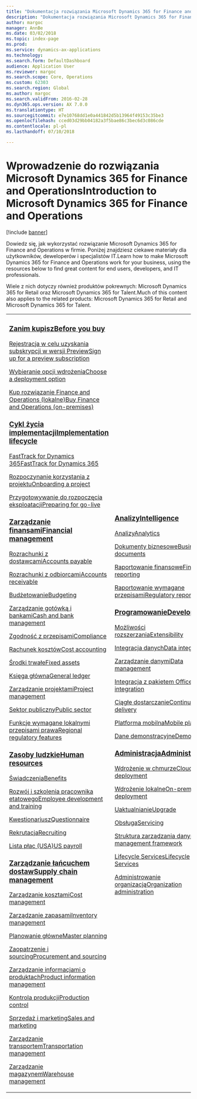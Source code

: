 ```yaml
---
title: "Dokumentacja rozwiązania Microsoft Dynamics 365 for Finance and Operations"
description: "Dokumentacja rozwiązania Microsoft Dynamics 365 for Finance and Operations."
author: margoc
manager: AnnBe
ms.date: 03/02/2018
ms.topic: index-page
ms.prod: 
ms.service: dynamics-ax-applications
ms.technology: 
ms.search.form: DefaultDashboard
audience: Application User
ms.reviewer: margoc
ms.search.scope: Core, Operations
ms.custom: 62303
ms.search.region: Global
ms.author: margoc
ms.search.validFrom: 2016-02-28
ms.dyn365.ops.version: AX 7.0.0
ms.translationtype: HT
ms.sourcegitcommit: e7e10768dd1e0a441842d5b13964f49153c35be3
ms.openlocfilehash: cced03d29bb04182a3f5bae86c3bec6d3c086cde
ms.contentlocale: pl-pl
ms.lasthandoff: 07/10/2018

---
```


# <a name="introduction-to-microsoft-dynamics-365-for-finance-and-operations"></a><span data-ttu-id="336a2-103">Wprowadzenie do rozwiązania Microsoft Dynamics 365 for Finance and Operations</span><span class="sxs-lookup"><span data-stu-id="336a2-103">Introduction to Microsoft Dynamics 365 for Finance and Operations</span></span>
[!include [banner](includes/banner.md)]

<span data-ttu-id="336a2-104">Dowiedz się, jak wykorzystać rozwiązanie Microsoft Dynamics 365 for Finance and Operations w firmie. Poniżej znajdziesz ciekawe materiały dla użytkowników, deweloperów i specjalistów IT.</span><span class="sxs-lookup"><span data-stu-id="336a2-104">Learn how to make Microsoft Dynamics 365 for Finance and Operations work for your business, using the resources below to find great content for end users, developers, and IT professionals.</span></span> 

<span data-ttu-id="336a2-105">Wiele z nich dotyczy również produktów pokrewnych: Microsoft Dynamics 365 for Retail oraz Microsoft Dynamics 365 for Talent.</span><span class="sxs-lookup"><span data-stu-id="336a2-105">Much of this content also applies to the related products: Microsoft Dynamics 365 for Retail and Microsoft Dynamics 365 for Talent.</span></span> 

<table>
<colgroup>
<col width="33%" />
<col width="33%" />
<col width="33%" />
</colgroup>
<tbody>
<tr class="odd">
<td>
<h3><span data-ttu-id="336a2-106"><a href="get-started/before-you-buy.md">Zanim kupisz</a></span><span class="sxs-lookup"><span data-stu-id="336a2-106"><a href="get-started/before-you-buy.md">Before you buy</a></span></span></h3>
<p><span data-ttu-id="336a2-107"><a href="../dev-itpro/dev-tools/sign-up-preview-subscription.md">Rejestracja w celu uzyskania subskrypcji w wersji Preview</a></span><span class="sxs-lookup"><span data-stu-id="336a2-107"><a href="../dev-itpro/dev-tools/sign-up-preview-subscription.md">Sign up for a preview subscription</a></span></span></p>
 <p><span data-ttu-id="336a2-108"><a href="../dev-itpro/deployment/choose-deployment-type.md">Wybieranie opcji wdrożenia</a></span><span class="sxs-lookup"><span data-stu-id="336a2-108"><a href="../dev-itpro/deployment/choose-deployment-type.md">Choose a deployment option</a></span></span></p>
 <p><span data-ttu-id="336a2-109"><a href="get-started/purchase-on-premises.md">Kup rozwiązanie Finance and Operations (lokalne)</a></span><span class="sxs-lookup"><span data-stu-id="336a2-109"><a href="get-started/purchase-on-premises.md">Buy Finance and Operations (on-premises)</a></span></span></p>

<h3><span data-ttu-id="336a2-110"><a href="imp-lifecycle/implementation-lifecycle.md">Cykl życia implementacji</a></span><span class="sxs-lookup"><span data-stu-id="336a2-110"><a href="imp-lifecycle/implementation-lifecycle.md">Implementation lifecycle</a></span></span></h3>
<p><span data-ttu-id="336a2-111"><a href="get-started/fasttrack-dynamics-365-overview.md">FastTrack for Dynamics 365</a></span><span class="sxs-lookup"><span data-stu-id="336a2-111"><a href="get-started/fasttrack-dynamics-365-overview.md">FastTrack for Dynamics 365</a></span></span></p>
<p><span data-ttu-id="336a2-112"><a href="imp-lifecycle/onboard.md">Rozpoczynanie korzystania z projektu</a></span><span class="sxs-lookup"><span data-stu-id="336a2-112"><a href="imp-lifecycle/onboard.md">Onboarding a project</a></span></span></p>
<p><span data-ttu-id="336a2-113"><a href="imp-lifecycle/prepare-go-live.md">Przygotowywanie do rozpoczęcia eksploatacji</a></span><span class="sxs-lookup"><span data-stu-id="336a2-113"><a href="imp-lifecycle/prepare-go-live.md">Preparing for go-live</a></span></span></p>
  
<h3><span data-ttu-id="336a2-114"><a href="../financials/index.md">Zarządzanie finansami</a></span><span class="sxs-lookup"><span data-stu-id="336a2-114"><a href="../financials/index.md">Financial management</a></span></span></h3>
<p><span data-ttu-id="336a2-115"><a href="../financials/accounts-payable/accounts-payable.md">Rozrachunki z dostawcami</a></span><span class="sxs-lookup"><span data-stu-id="336a2-115"><a href="../financials/accounts-payable/accounts-payable.md">Accounts payable</a></span></span></p>
<p><span data-ttu-id="336a2-116"><a href="../financials/accounts-receivable/accounts-receivable.md">Rozrachunki z odbiorcami</a></span><span class="sxs-lookup"><span data-stu-id="336a2-116"><a href="../financials/accounts-receivable/accounts-receivable.md">Accounts receivable</a></span></span></p>
<p><span data-ttu-id="336a2-117"><a href="../financials/budgeting/budgeting-overview.md">Budżetowanie</a></span><span class="sxs-lookup"><span data-stu-id="336a2-117"><a href="../financials/budgeting/budgeting-overview.md">Budgeting</a></span></span></p>
<p><span data-ttu-id="336a2-118"><a href="../financials/cash-bank-management/cash-bank-management.md">Zarządzanie gotówką i bankami</a></span><span class="sxs-lookup"><span data-stu-id="336a2-118"><a href="../financials/cash-bank-management/cash-bank-management.md">Cash and bank management</a></span></span></p>
<p><span data-ttu-id="336a2-119"><a href="../financials/general-ledger/audit-policy-rules.md">Zgodność z przepisami</a></span><span class="sxs-lookup"><span data-stu-id="336a2-119"><a href="../financials/general-ledger/audit-policy-rules.md">Compliance</a></span></span></p>
<p><span data-ttu-id="336a2-120"><a href="../financials/cost-accounting/cost-accounting-home-page.md">Rachunek kosztów</a></span><span class="sxs-lookup"><span data-stu-id="336a2-120"><a href="../financials/cost-accounting/cost-accounting-home-page.md">Cost accounting</a></span></span></p>
<p><span data-ttu-id="336a2-121"><a href="../financials/fixed-assets/fixed-assets.md">Środki trwałe</a></span><span class="sxs-lookup"><span data-stu-id="336a2-121"><a href="../financials/fixed-assets/fixed-assets.md">Fixed assets</a></span></span></p>
<p><span data-ttu-id="336a2-122"><a href="../financials/general-ledger/general-ledger.md">Księga główna</a></span><span class="sxs-lookup"><span data-stu-id="336a2-122"><a href="../financials/general-ledger/general-ledger.md">General ledger</a></span></span></p>
<p><span data-ttu-id="336a2-123"><a href="../financials/project-management/overview-project-management-accounting.md">Zarządzanie projektami</a></span><span class="sxs-lookup"><span data-stu-id="336a2-123"><a href="../financials/project-management/overview-project-management-accounting.md">Project management</a></span></span></p>
<p><span data-ttu-id="336a2-124"><a href="../financials/public-sector/public-sector-functionality.md">Sektor publiczny</a></span><span class="sxs-lookup"><span data-stu-id="336a2-124"><a href="../financials/public-sector/public-sector-functionality.md">Public sector</a></span></span></p>
<p><span data-ttu-id="336a2-125"><a href="../dev-itpro/lcs-solutions/country-region.md">Funkcje wymagane lokalnymi przepisami prawa</a></span><span class="sxs-lookup"><span data-stu-id="336a2-125"><a href="../dev-itpro/lcs-solutions/country-region.md">Regional regulatory features</a></span></span></p>

<H3><span data-ttu-id="336a2-126"><a href="hr/hr-landing-page.md">Zasoby ludzkie</a></span><span class="sxs-lookup"><span data-stu-id="336a2-126"><a href="hr/hr-landing-page.md">Human resources</a></span></span></h3>
<p><span data-ttu-id="336a2-127"><a href="../talent/manage-benefit-program.md">Świadczenia</a></span><span class="sxs-lookup"><span data-stu-id="336a2-127"><a href="../talent/manage-benefit-program.md">Benefits</a></span></span></p>
<p><span data-ttu-id="336a2-128"><a href="../talent/performance-management-overview.md">Rozwój i szkolenia pracownika etatowego</a></span><span class="sxs-lookup"><span data-stu-id="336a2-128"><a href="../talent/performance-management-overview.md">Employee development and training</a></span></span></p>
<p><span data-ttu-id="336a2-129"><a href="../talent/questionnaires.md">Kwestionariusz</a></span><span class="sxs-lookup"><span data-stu-id="336a2-129"><a href="../talent/questionnaires.md">Questionnaire</a></span></span></p>
<p><span data-ttu-id="336a2-130"><a href="hr/manage-recruiting-process.md">Rekrutacja</a></span><span class="sxs-lookup"><span data-stu-id="336a2-130"><a href="hr/manage-recruiting-process.md">Recruiting</a></span></span></p>
<p><span data-ttu-id="336a2-131"><a href="hr/localizations/noam-usa-payroll.md">Lista płac (USA)</a></span><span class="sxs-lookup"><span data-stu-id="336a2-131"><a href="hr/localizations/noam-usa-payroll.md">US payroll</a></span></span></p>

<h3><span data-ttu-id="336a2-132"><a href="../supply-chain/index.md">Zarządzanie łańcuchem dostaw</a></span><span class="sxs-lookup"><span data-stu-id="336a2-132"><a href="../supply-chain/index.md">Supply chain management</a></span></span></h3>
<p><span data-ttu-id="336a2-133"><a href="../supply-chain/cost-management/costing-sheets.md">Zarządzanie kosztami</a></span><span class="sxs-lookup"><span data-stu-id="336a2-133"><a href="../supply-chain/cost-management/costing-sheets.md">Cost management</a></span></span></p>
<p><span data-ttu-id="336a2-134"><a href="../supply-chain/inventory/inventory-home-page.md">Zarządzanie zapasami</a></span><span class="sxs-lookup"><span data-stu-id="336a2-134"><a href="../supply-chain/inventory/inventory-home-page.md">Inventory management</a></span></span></p>
<p><span data-ttu-id="336a2-135"><a href="../supply-chain/master-planning/master-plans.md">Planowanie główne</a></span><span class="sxs-lookup"><span data-stu-id="336a2-135"><a href="../supply-chain/master-planning/master-plans.md">Master planning</a></span></span></p>
<p><span data-ttu-id="336a2-136"><a href="../supply-chain/procurement/procurement-sourcing-overview.md">Zaopatrzenie i sourcing</a></span><span class="sxs-lookup"><span data-stu-id="336a2-136"><a href="../supply-chain/procurement/procurement-sourcing-overview.md">Procurement and sourcing</a></span></span></p>
<p><span data-ttu-id="336a2-137"><a href="../supply-chain/pim/product-information.md">Zarządzanie informacjami o produktach</a></span><span class="sxs-lookup"><span data-stu-id="336a2-137"><a href="../supply-chain/pim/product-information.md">Product information management</a></span></span></p>
<p><span data-ttu-id="336a2-138"><a href="../supply-chain/production-control/production-process-overview.md">Kontrola produkcji</a></span><span class="sxs-lookup"><span data-stu-id="336a2-138"><a href="../supply-chain/production-control/production-process-overview.md">Production control</a></span></span></p>
<p><span data-ttu-id="336a2-139"><a href="../supply-chain/sales-marketing/overview-sales-marketing.md">Sprzedaż i marketing</a></span><span class="sxs-lookup"><span data-stu-id="336a2-139"><a href="../supply-chain/sales-marketing/overview-sales-marketing.md">Sales and marketing</a></span></span></p>
<p><span data-ttu-id="336a2-140"><a href="../supply-chain/transportation/transportation-management-overview.md">Zarządzanie transportem</a></span><span class="sxs-lookup"><span data-stu-id="336a2-140"><a href="../supply-chain/transportation/transportation-management-overview.md">Transportation management</a></span></span></p>
<p><span data-ttu-id="336a2-141"><a href="../supply-chain/warehousing/warehouse-configuration.md">Zarządzanie magazynem</a></span><span class="sxs-lookup"><span data-stu-id="336a2-141"><a href="../supply-chain/warehousing/warehouse-configuration.md">Warehouse management</a></span></span></p>

</td>
<td>
<h3><span data-ttu-id="336a2-142"><a href="../dev-itpro/analytics/bi-reporting-home-page.md">Analizy</a></span><span class="sxs-lookup"><span data-stu-id="336a2-142"><a href="../dev-itpro/analytics/bi-reporting-home-page.md">Intelligence</a></span></span></h3>
<p><span data-ttu-id="336a2-143"><a href="../dev-itpro/analytics/analytics.md">Analizy</a></span><span class="sxs-lookup"><span data-stu-id="336a2-143"><a href="../dev-itpro/analytics/analytics.md">Analytics</a></span></span></p>
 <p><span data-ttu-id="336a2-144"><a href="../dev-itpro/analytics/document-reporting-services.md">Dokumenty biznesowe</a></span><span class="sxs-lookup"><span data-stu-id="336a2-144"><a href="../dev-itpro/analytics/document-reporting-services.md">Business documents</a></span></span></p>
<p><span data-ttu-id="336a2-145"><a href="../dev-itpro/analytics/financial-reporting-intro.md">Raportowanie finansowe</a></span><span class="sxs-lookup"><span data-stu-id="336a2-145"><a href="../dev-itpro/analytics/financial-reporting-intro.md">Financial reporting</a></span></span></p>
<p><span data-ttu-id="336a2-146"><a href="../dev-itpro/analytics/general-electronic-reporting.md">Raportowanie wymagane przepisami</a></span><span class="sxs-lookup"><span data-stu-id="336a2-146"><a href="../dev-itpro/analytics/general-electronic-reporting.md">Regulatory reporting</a></span></span></p>



<h3><span data-ttu-id="336a2-147"><a href="../dev-itpro/dev-tools/developer-home-page.md">Programowanie</span><span class="sxs-lookup"><span data-stu-id="336a2-147"><a href="../dev-itpro/dev-tools/developer-home-page.md">Development</span></span></h3>
<p><span data-ttu-id="336a2-148"><a href="../dev-itpro/extensibility/extensibility-home-page.md">Możliwości rozszerzania</a></span><span class="sxs-lookup"><span data-stu-id="336a2-148"><a href="../dev-itpro/extensibility/extensibility-home-page.md">Extensibility</a></span></span></p>

<p><span data-ttu-id="336a2-149"><a href="../dev-itpro/data-entities/integration-overview.md">Integracja danych</a></span><span class="sxs-lookup"><span data-stu-id="336a2-149"><a href="../dev-itpro/data-entities/integration-overview.md">Data integration</a></span></span></p>
<p><span data-ttu-id="336a2-150"><a href="../dev-itpro/data-entities/data-entities.md">Zarządzanie danymi</a></span><span class="sxs-lookup"><span data-stu-id="336a2-150"><a href="../dev-itpro/data-entities/data-entities.md">Data management</a></span></span></p>

<p><span data-ttu-id="336a2-151"><a href="../dev-itpro/office-integration/office-integration.md">Integracja z pakietem Office</a></span><span class="sxs-lookup"><span data-stu-id="336a2-151"><a href="../dev-itpro/office-integration/office-integration.md">Office integration</a></span></span></p>
<p><span data-ttu-id="336a2-152"><a href="../dev-itpro/dev-tools/continuous-delivery-home-page.md">Ciągłe dostarczanie</a></span><span class="sxs-lookup"><span data-stu-id="336a2-152"><a href="../dev-itpro/dev-tools/continuous-delivery-home-page.md">Continuous delivery</a></span></span></p>
<p><span data-ttu-id="336a2-153"><a href="../dev-itpro/mobile-apps/platform/mobile-platform-home-page.md">Platforma mobilna</a></span><span class="sxs-lookup"><span data-stu-id="336a2-153"><a href="../dev-itpro/mobile-apps/platform/mobile-platform-home-page.md">Mobile platform</a></span></span></p>
<p><span data-ttu-id="336a2-154"><a href="get-started/demo-data.md">Dane demonstracyjne</a></span><span class="sxs-lookup"><span data-stu-id="336a2-154"><a href="get-started/demo-data.md">Demo data</a></span></span></p>

<h3><span data-ttu-id="336a2-155"><a href="../dev-itpro/sysadmin/system-administration-home-page.md">Administracja</span><span class="sxs-lookup"><span data-stu-id="336a2-155"><a href="../dev-itpro/sysadmin/system-administration-home-page.md">Administration</span></span></h3>
<p><span data-ttu-id="336a2-156"><a href="../dev-itpro/deployment/cloud-deployment-overview.md">Wdrożenie w chmurze</a></span><span class="sxs-lookup"><span data-stu-id="336a2-156"><a href="../dev-itpro/deployment/cloud-deployment-overview.md">Cloud deployment</a></span></span></p>
<p><span data-ttu-id="336a2-157"><a href="../dev-itpro/deployment/on-premises-deployment-landing-page.md">Wdrożenie lokalne</a></span><span class="sxs-lookup"><span data-stu-id="336a2-157"><a href="../dev-itpro/deployment/on-premises-deployment-landing-page.md">On-premises deployment</a></span></span></p>
<p><span data-ttu-id="336a2-158"><a href="../dev-itpro/migration-upgrade/upgrade-home-page.md">Uaktualnianie</a></span><span class="sxs-lookup"><span data-stu-id="336a2-158"><a href="../dev-itpro/migration-upgrade/upgrade-home-page.md">Upgrade</a></span></span></p>
<p><span data-ttu-id="336a2-159"><a href="../dev-itpro/dev-tools/continuous-delivery-home-page.md#servicing">Obsługa</a></span><span class="sxs-lookup"><span data-stu-id="336a2-159"><a href="../dev-itpro/dev-tools/continuous-delivery-home-page.md#servicing">Servicing</a></span></span></p>
<p><span data-ttu-id="336a2-160"><a href="../dev-itpro/data-entities/data-entities.md">Struktura zarządzania danymi</a></span><span class="sxs-lookup"><span data-stu-id="336a2-160"><a href="../dev-itpro/data-entities/data-entities.md">Data management framework</a></span></span></p>
<p><span data-ttu-id="336a2-161"><a href="../dev-itpro/lifecycle-services/lcs.md">Lifecycle Services</a></span><span class="sxs-lookup"><span data-stu-id="336a2-161"><a href="../dev-itpro/lifecycle-services/lcs.md">Lifecycle Services</a></span></span></p>
<p><span data-ttu-id="336a2-162"><a href="organization-administration/organization-administration-home-page.md">Administrowanie organizacją</a></span><span class="sxs-lookup"><span data-stu-id="336a2-162"><a href="organization-administration/organization-administration-home-page.md">Organization administration</a></span></span></p>
</td>
<td>
<h3><span data-ttu-id="336a2-163">Powiązane produkty</span><span class="sxs-lookup"><span data-stu-id="336a2-163">Related products</span></span></h3>
<h4><span data-ttu-id="336a2-164"><a href="../retail/index.md">Dynamics 365 for Retail</a></span><span class="sxs-lookup"><span data-stu-id="336a2-164"><a href="../retail/index.md">Dynamics 365 for Retail</a></span></span></h4>
<p><span data-ttu-id="336a2-165"><a href="../retail/call-center-functionality.md">Biuro obsługi</span><span class="sxs-lookup"><span data-stu-id="336a2-165"><a href="../retail/call-center-functionality.md">Call center</span></span></p>
<p><span data-ttu-id="336a2-166"><a href="../retail/define-maintain-retail-channels.md">Konfigurowanie kanałów i zarządzanie nimi</span><span class="sxs-lookup"><span data-stu-id="336a2-166"><a href="../retail/define-maintain-retail-channels.md">Channel setup and management</span></span></p>
<p><span data-ttu-id="336a2-167"><a href="../retail/retail-peripherals-overview.md">Oprogramowanie MPOS i Cloud POS</span><span class="sxs-lookup"><span data-stu-id="336a2-167"><a href="../retail/retail-peripherals-overview.md">MPOS and Cloud POS</span></span></p>
<p><span data-ttu-id="336a2-168"><a href="../retail/dev-itpro/dev-retail-home-page.md">Rozwiązanie Retail — programowanie i administracja</span><span class="sxs-lookup"><span data-stu-id="336a2-168"><a href="../retail/dev-itpro/dev-retail-home-page.md">Retail developer and administration</span></span></p>

<h4><span data-ttu-id="336a2-169"><a href="../talent/index.md">Dynamics 365 for Talent</a></span><span class="sxs-lookup"><span data-stu-id="336a2-169"><a href="../talent/index.md">Dynamics 365 for Talent</a></span></span></h4>
<p><span data-ttu-id="336a2-170"><a href="../talent/manage-benefit-program.md">Świadczenia</a></span><span class="sxs-lookup"><span data-stu-id="336a2-170"><a href="../talent/manage-benefit-program.md">Benefits</a></span></span></p>
<p><span data-ttu-id="336a2-171"><a href="../talent/performance-management-overview.md">Rozwój i szkolenia pracownika etatowego</a></span><span class="sxs-lookup"><span data-stu-id="336a2-171"><a href="../talent/performance-management-overview.md">Employee development and training</a></span></span></p>
<p><span data-ttu-id="336a2-172"><a href="../talent/questionnaires.md">Kwestionariusz</a></span><span class="sxs-lookup"><span data-stu-id="336a2-172"><a href="../talent/questionnaires.md">Questionnaire</a></span></span></p>

</td>
</tr>

</tbody>
</table>

